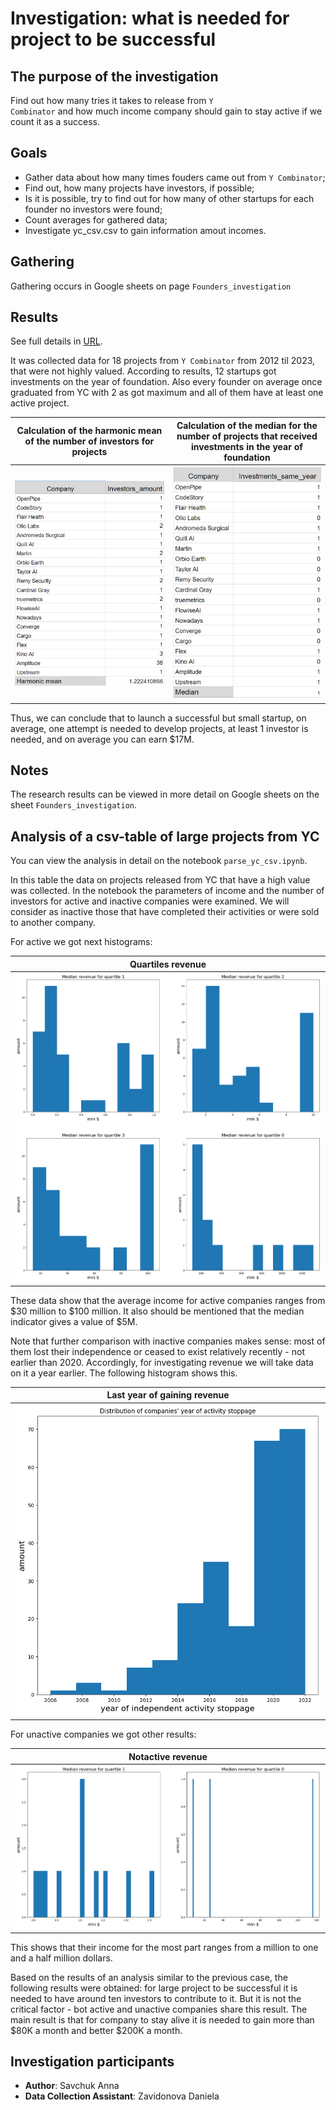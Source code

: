 # Investigation: what is needed for project to be successful

## The purpose of the investigation

Find out how many tries it takes to release from <code>Y Combinator</code> and how much income company should gain to stay active if we count it as a success.

## Goals

<ul> 
<li> Gather data about how many times fouders came out from <code>Y Combinator</code>;
<li> Find out, how many projects have investors, if possible;
<li> Is it is possible, try to find out for how many of other startups for each founder no investors were found;
<li> Count averages for gathered data;
<li> Investigate yc_csv.csv to gain information amout incomes.
</ul>

## Gathering

Gathering occurs in Google sheets on page <code>Founders_investigation</code>

## Results

See full details in [URL](https://docs.google.com/spreadsheets/d/1wmtEYf6a_V7i79vYZ5c-faVzt99KR0LTRxeHdqiFIN0/edit#gid=1695031305).

It was collected data for 18 projects from <code>Y Combinator</code> from 2012 til 2023, that were not highly valued. According to results, 12 startups got investments on the year of foundation. Also every founder on average once graduated from YC with 2 as got maximum and all of them have at least one active project.

| Calculation of the harmonic mean of the number of investors for projects | Calculation of the median for the number of projects that received investments in the year of foundation |
|---------------------------------------------------------------------------------|-----------------------------------------------------------------------------------------------------------------------|
| ![db](./assets/Investors_amount.png) | ![db](./assets/Investments_same_year.png)|

Thus, we can conclude that to launch a successful but small startup, on average, one attempt is needed to develop projects, at least 1 investor is needed, and on average you can earn $17M.

## Notes

The research results can be viewed in more detail on Google sheets on the sheet <code>Founders_investigation</code>.

## Analysis of a csv-table of large projects from YC

You can view the analysis in detail on the notebook <code>parse_yc_csv.ipynb</code>.

In this table the data on projects released from YC that have a high value was collected. In the notebook the parameters of income and the number of investors for active and inactive companies were examined. We will consider as inactive those that have completed their activities or were sold to another company.

For active we got next histograms:

| Quartiles revenue |
|-------------------|
| ![db](./assets/Active_quartiles.png) |

These data show that the average income for active companies ranges from $30 million to $100 million. It also should be mentioned that the median indicator gives a value of $5M.

Note that further comparison with inactive companies makes sense: most of them lost their independence or ceased to exist relatively recently - not earlier than 2020. Accordingly, for investigating revenue we will take data on it a year earlier. The following histogram shows this.

| Last year of gaining revenue |
|------------------------------|
| ![db](./assets/Notactive_stoppage_year.png) |

For unactive companies we got other results:

| Notactive revenue |
|-------------------|
| ![db](./assets/Notactive_histograms.png) |

This shows that their income for the most part ranges from a million to one and a half million dollars.

Based on the results of an analysis similar to the previous case, the following results were obtained: for large project to be successful it is needed to have around ten investors to contribute to it. But it is not the critical factor - bot active and unactive companies share this result. The main result is that for company to stay alive it is needed to gain more than $80K a month and better $200K a month.

## Investigation participants

<ul>
<li> <b>Author</b>: Savchuk Anna
<li> <b>Data Collection Assistant</b>: Zavidonova Daniela
</ul>